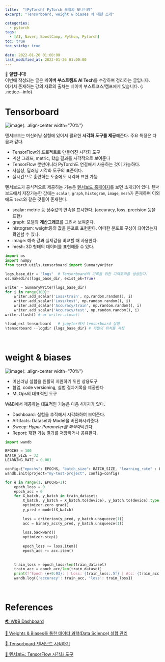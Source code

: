 ```yaml
---
title:  "[PyTorch] PyTorch 모델의 모니터링"
excerpt: "Tensorboard, weight & biases 에 대한 소개"

categories:
  - pytorch
tags:
  - [AI, Naver, BoostCamp, Python, Pytorch]
toc: true
toc_sticky: true
 
date: 2022-01-26 01:00:00
last_modified_at: 2022-01-26 01:00:00
---
```

📌 **알립니다!**<br>
이번에 작성되는 글은 **네이버 부스트캠프 AI Tech**를 수강하며 정리하는 글입니다.<br>
여기서 존재하는 강의 자료의 출처는 네이버 부스트코스/캠프에게 있습니다.
{: .notice--info}

# Tensorboard

![image](https://user-images.githubusercontent.com/91870042/151142595-b4d9bafa-503b-4b1f-9df6-89518e71ce5d.png){: .align-center width="70%"}


텐서보드는 머신러닝 실헝에 있어서 필요한 **시각화 도구를 제공**해준다. 주요 특징은 다음과 같다.

- TensorFlow의 프로젝트로 만들어진 시각화 도구
- 계산 그래프, metric, 학습 결과를 시각적으로 보여준다
- TensorFlow 뿐만아니라 PyTorch도 연결해서 사용하는 것이 가능하다.
- 사실상, 딥러닝 시각화 도구의 표준이다.
- 실시간으로 훈련하는 도중에도 시각화 표현 가능

텐서보드가 공식적으로 제공하는 기능은 [텐서보드 홈페이지](https://www.tensorflow.org/tensorboard?hl=ko)를 보면 소개되어 있다. 텐서보드에서 저장가능한 값에는 `scalar`, `graph`, `histogram`, `image`, `mesh`가 존재하며 이외에도 `text`와 같은 것들이 존재한다.

- scalar: metric 등 상수값의 연속을 표시한다. (accuracy, loss, precision 등을 표현)
- graph: 모델의 **계산그래프**를 그려서 보여준다.
- histogram: weight등의 값을 분포로 표현한다. 어떠한 분포로 구성이 되어있는지 확인할 수 있다.
- image: 예측 값과 실제값을 비교할 때 사용한다.
- mesh: 3D 형태의 데이터를 표현해줄 수 있다.

```py
import os
import numpy
from torch.utils.tensorboard import SummaryWriter

logs_base_dir = "logs"  # Tensorboard의 기록을 위한 디렉토리를 생성한다.
os.makedirs(logs_base_dir, exist_ok=True)

writer = SummaryWriter(logs_base_dir)
for i in range(100):
    writer.add_scalar('Loss/train', np.random.random(), i)
    writer.add_scalar('Loss/test', np.random.random(), i)
    writer.add_scalar('Accuracy/train', np.random.random(), i)
    writer.add_scalar('Accuracy/test', np.random.random(), i)
writer.flush() # or writer.close()

%load_ext tensorboard   # jupyter에서 tensorboard 실행
%tensorboard --logdir {logs_base_dir} # 파일의 위치를 지정
```

<br>

# weight & biases

![image](https://user-images.githubusercontent.com/91870042/151141596-4ef364c6-1341-4aa3-bc92-20414a2386d5.png){: .align-center width="70%"}

- 머신러닝 실험을 원활히 지원하기 위한 상용도구
- 협업, code versioning, 실험 결과기록을 제공한다
- MLOps의 대표적인 도구

W&B에서 제공하는 대표적인 기능은 다음 4가지가 있다.
- Dashboard: 실험을 추적해서 시각화하여 보여준다.
- Artifacts: Dataset과 Model을 버전화시켜준다.
- Sweep: *Hyper Parameter를 최적화*시킨다.
- Report: 재현 가능 결과를 저장하거나 공유한다.


```py
import wandb

EPOCHS = 100
BATCH_SIZE = 32
LEARNING_RATE = 0.001

config={"epochs": EPOCHS, "batch_size": BATCH_SIZE, "learning_rate" : LEARNING_RATE}
wandb.init(project="my-test-project", config=config)

for e in range(1, EPOCHS+1):
    epoch_loss = 0
    epoch_acc = 0
    for X_batch, y_batch in train_dataset:
        X_batch, y_batch = X_batch.to(device), y_batch.to(device).type(torch.cuda.FloatTensor)
        optimizer.zero_grad()        
        y_pred = model(X_batch)
               
        loss = criterion(y_pred, y_batch.unsqueeze(1))
        acc = binary_acc(y_pred, y_batch.unsqueeze(1))
        
        loss.backward()
        optimizer.step()
        
        epoch_loss += loss.item()
        epoch_acc += acc.item()
        
        
    train_loss = epoch_loss/len(train_dataset)
    train_acc = epoch_acc/len(train_dataset)
    print(f'Epoch {e+0:03}: | Loss: {train_loss:.5f} | Acc: {train_acc:.3f}')
    wandb.log({'accuracy': train_acc, 'loss': train_loss})
```

<br>

# References

[🌏 W&B Dashboard](https://imgur.com/gallery/lApZE7b)

[📘 Weights & Biases를 통한 데이터 과학(Data Science) 실험 관리](https://wandb.ai/wandb_fc/korean/reports/Weights-Biases-Data-Science---Vmlldzo4MDEwNzc)

[📘 Tensorboard-텐서보드 시작하기](https://gooopy.tistory.com/98)

[📘 텐서보드: TensorFlow 시각화 도구](https://www.tensorflow.org/tensorboard?hl=ko)